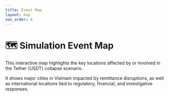 ```yaml
---
title: Event Map
layout: map
nav_order: 4
---
```


# 🗺️ Simulation Event Map

This interactive map highlights the key locations affected by or involved in the Tether (USDT) collapse scenario.

It shows major cities in Vietnam impacted by remittance disruptions, as well as international locations tied to regulatory, financial, and investigative responses.

